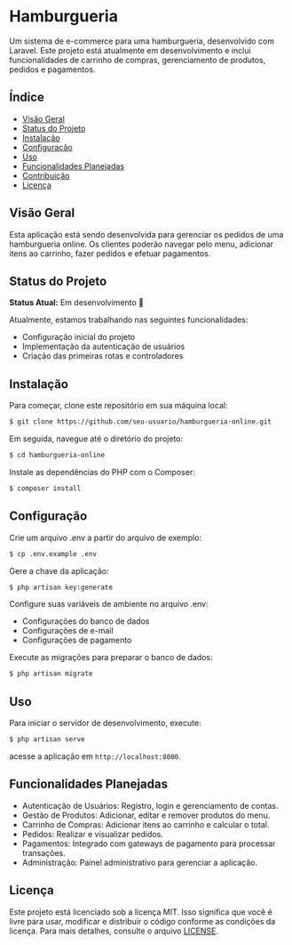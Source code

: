 # Hamburgueria

Um sistema de e-commerce para uma hamburgueria, desenvolvido com Laravel. Este projeto está atualmente em desenvolvimento e inclui funcionalidades de carrinho de compras, gerenciamento de produtos, pedidos e pagamentos.

## Índice

- [Visão Geral](#visão-geral)
- [Status do Projeto](#status-do-projeto)
- [Instalação](#instalação)
- [Configuração](#configuração)
- [Uso](#uso)
- [Funcionalidades Planejadas](#funcionalidades-planejadas)
- [Contribuição](#contribuição)
- [Licença](#licença)

## Visão Geral

Esta aplicação está sendo desenvolvida para gerenciar os pedidos de uma hamburgueria online. Os clientes poderão navegar pelo menu, adicionar itens ao carrinho, fazer pedidos e efetuar pagamentos.

## Status do Projeto

**Status Atual:** Em desenvolvimento 🚧

Atualmente, estamos trabalhando nas seguintes funcionalidades:
- Configuração inicial do projeto
- Implementação da autenticação de usuários
- Criação das primeiras rotas e controladores

## Instalação

Para começar, clone este repositório em sua máquina local:

```bash
$ git clone https://github.com/seu-usuario/hamburgueria-online.git
```
Em seguida, navegue até o diretório do projeto:

```bash
$ cd hamburgueria-online
```

Instale as dependências do PHP com o Composer:

```bash
$ composer install
```

## Configuração
Crie um arquivo .env a partir do arquivo de exemplo:

```bash
$ cp .env.example .env
```
Gere a chave da aplicação:

```bash
$ php artisan key:generate
```

Configure suas variáveis de ambiente no arquivo .env:

- Configurações do banco de dados
- Configurações de e-mail
- Configurações de pagamento

Execute as migrações para preparar o banco de dados:

```bash
$ php artisan migrate
```

## Uso
Para iniciar o servidor de desenvolvimento, execute:

```bash
$ php artisan serve
```

acesse a aplicação em `http://localhost:8000`.

## Funcionalidades Planejadas
- Autenticação de Usuários: Registro, login e gerenciamento de contas.
- Gestão de Produtos: Adicionar, editar e remover produtos do menu.
- Carrinho de Compras: Adicionar itens ao carrinho e calcular o total.
- Pedidos: Realizar e visualizar pedidos.
- Pagamentos: Integrado com gateways de pagamento para processar transações.
- Administração: Painel administrativo para gerenciar a aplicação.

## Licença

Este projeto está licenciado sob a licença MIT. Isso significa que você é livre para usar, modificar e distribuir o código conforme as condições da licença. Para mais detalhes, consulte o arquivo [LICENSE](LICENSE).
